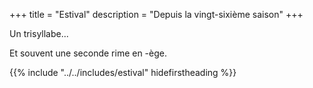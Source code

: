 +++
title = "Estival"
description = "Depuis la vingt-sixième saison"
+++

Un trisyllabe...

Et souvent une seconde rime en -ège.

{{% include "../../includes/estival" hidefirstheading %}}
